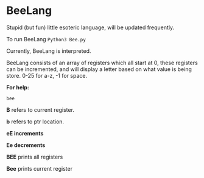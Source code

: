 # BeeLang
Stupid (but fun) little esoteric language, will be updated frequently.

To run BeeLang
``` Python3 Bee.py ```

Currently, BeeLang is interpreted.

BeeLang consists of an array of registers which all start at 0, these registers can be incremented, and will display a letter based on what value is being store. 0-25 for a-z, -1 for space.

**For help:**

```bee```

**B** refers to current register. 

**b** refers to ptr location. 

**eE increments** 

**Ee decrements** 

**BEE** prints all registers 

**Bee** prints current register
